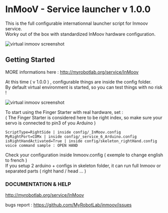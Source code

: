 # InMooV - Service launcher v 1.0.0   

This is the full configurable internationnal launcher script for Inmoov service.  
Worky out of the box with standardized InMoov hardware configuration.  


![virtual inmoov screenshot](https://inmoov.fr/wp-content/uploads/2020/04/webgui49.png)

## Getting Started
MORE informations here : http://myrobotlab.org/service/InMoov  
  
At this time ( v 1.0.0 ) , configurable things are inside the config folder.   
By default virtual environment is started, so you can test things with no risk !  

![virtual inmoov screenshot](http://myrobotlab.org/sites/default/files/users/user3images/Selection_922.png)
  
To start using the Finger Starter with real hardware, set :  
 ( The Finger Starter is considered here to be right index, so make sure your servo is connected to pin3 of you Arduino )  

```
ScriptType=RightSide | inside config/_InMoov.config  
MyRightPort=COMx | inside config/_service_6_Arduino.config  
isRightHandActivated=True | inside config/skeleton_rightHand.config  
voice command sample : OPEN HAND  
```

Check your configuration inside Inmoov.config ( exemple to change english to french )  
If you setup 2 arduino + configs in skeleton folder, it can run full Inmoov or separated parts ( right hand / head ... )  

  
### DOCUMENTATION & HELP  
http://myrobotlab.org/service/InMoov  
  
bugs report : https://github.com/MyRobotLab/inmoov/issues  


